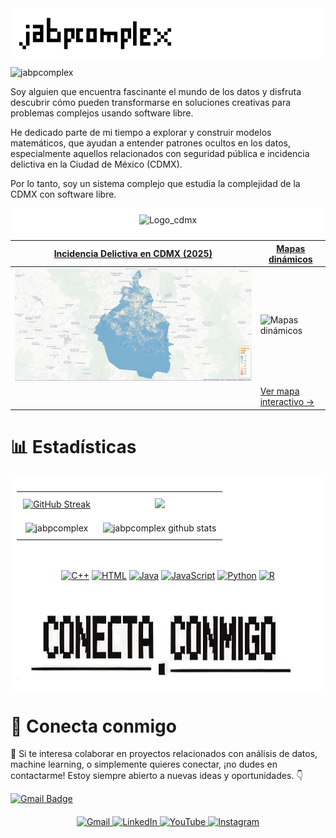 <!-- COMENTARIO
**jabpcomplex/jabpcomplex** is a ✨ _special_ ✨ repository because its `README.md` (this file) appears on your GitHub profile.

-->

<div align="left" style="background-color: white; padding: 10px; border-radius: 10px; display: flex;">
 <img src="https://raw.githubusercontent.com/jabpcomplex/jabpcomplex/refs/heads/main/jabpcomplex-ico.png" alt="logo_complex"  height= "60">
</div>


<!-- COMENTARIO
[![Instagram Follow](https://img.shields.io/instagram/follow/jabpcomplex?style=social)](https://www.instagram.com/jabpcomplex/)
[![YouTube Subscribers](https://img.shields.io/youtube/follow/jabpcomplex?style=social)](https://www.youtube.com/@scientiacomplexus5441)
[![Twitter Follow](https://img.shields.io/twitter/follow/jabpcomplex?style=social)](https://X.com/jabpcomplex)
-->

<p align="left"> <img src="https://komarev.com/ghpvc/?username=jabpcomplex&label=Profile%20views&color=0e75b6&style=flat" alt="jabpcomplex" /> </p>


Soy alguien que encuentra fascinante el mundo de los datos y disfruta descubrir cómo pueden transformarse en soluciones creativas para problemas complejos usando software libre.

He dedicado parte de mi tiempo a explorar y construir modelos matemáticos, que ayudan a entender patrones ocultos en los datos, especialmente aquellos relacionados con seguridad pública e incidencia delictiva en la Ciudad de México (CDMX).

Por lo tanto, soy un sistema complejo que estudia la complejidad de la CDMX con software libre.


<div align="center" style="background-color: white; padding: 10px; border-radius: 10px; ">
  <img src="https://laliteradice.com/wp-content/uploads/2025/01/imagen-2-edited.png" alt="Logo_cdmx"  height= "45" id="logo">
</div>

| [Incidencia Delictiva en CDMX (2025)](https://raw.githubusercontent.com/jabpcomplex/jabpcomplex/refs/heads/main/Raster_incidenciacdmx.gif) | [Mapas dinámicos](https://jabpcomplex.github.io/qgis2web-demo/#13/19.3444/-99.0586) |
|-------------------------------------------------------------------------------------------------------------------------------------------|-------------------------------------------------------------------------------------|
| ![Incidencia Delictiva CDMX](https://raw.githubusercontent.com/jabpcomplex/jabpcomplex/refs/heads/main/Raster_incidenciacdmx.gif)         | ![Mapas dinámicos](https://raw.githubusercontent.com/jabpcomplex/qwis2web-demo/refs/heads/main/utopias_iztapalapa.png) |
|                                                                                                                                           | [Ver mapa interactivo →](https://jabpcomplex.github.io/qgis2web-demo/#13/19.3444/-99.0586) |


# 📊 Estadísticas

<div align="center" style="background-color: white; padding: 10px; border-radius: 10px;">

  <table>
    <tr>
      <td align="center" style="background-color: white; padding: 10px; border-radius: 10px;">
        <!--<a href="https://github.com/jabpcomplex"><img src="http://github-readme-streak-stats.herokuapp.com?user=jabpcomplex&theme=vue&date_format=M%20j%5B%2C%20Y%5D"></a>
        ![Stats](https://github-readme-stats.vercel.app/api?username=jabpcomplex&show_icons=true) #no
        -->
        <a href="https://git.io/streak-stats"><img src="http://github-readme-streak-stats.herokuapp.com?user=jabpcomplex&hide_border=FALSO&short_numbers=FALSO" alt="GitHub Streak" /></a>
      </td>
      <td align="center" style="background-color: white; padding: 10px; border-radius: 10px;">
        <a href="https://github.com/jabpcomplex/Cluster-Analysis-historic-center-mexico-city">
          <img src="https://github-readme-stats.anuraghazra1.vercel.app/api/pin/?username=jabpcomplex&repo=Cluster-Analysis-historic-center-mexico-city&theme=vue" />
        </a>
      </td>
    </tr>
    <tr>
      <td align="center" style="background-color: white; padding: 10px; border-radius: 10px;">
        <img src="https://github-readme-stats.vercel.app/api/top-langs?username=jabpcomplex&show_icons=true&locale=en&layout=compact&theme=vue" alt="jabpcomplex" />
      </td>
      <td align="center" style="background-color: white; padding: 10px; border-radius: 10px;">
        <img src="https://github-readme-stats.vercel.app/api?username=jabpcomplex&theme=vue&show_icons=true" alt="jabpcomplex github stats" />
      </td>
    </tr>
  </table>

</div>




<div align="center" style="background-color: white; padding: 10px; border-radius: 10px;">
<p>
<a href="#"><img alt="C++" src="https://custom-icon-badges.herokuapp.com/badge/C++-9C033A.svg?logo=cpp2&logoColor=white"></a>
<a href="#"><img alt="HTML" src="https://img.shields.io/badge/HTML-E34F26.svg?logo=html5&logoColor=white"></a>
<a href="#"><img alt="Java" src="https://img.shields.io/badge/Java-007396.svg?logo=java&logoColor=white"></a>
<a href="#"><img alt="JavaScript" src="https://img.shields.io/badge/JavaScript-F7DF1E.svg?logo=javascript&logoColor=black"></a>
<a href="#"><img alt="Python" src="https://img.shields.io/badge/Python-007396.svg?logo=python&logoColor=white"></a>
<a href="#"><img alt="R" src="https://img.shields.io/badge/R-007396.svg?logo=R&logoColor=white"></a>
<!-- <a href="#"><img alt="TypeScript" src="https://img.shields.io/badge/TypeScript-007ACC.svg?logo=typescript&logoColor=white"></a>
<a href="#"><imgalt="JavaScript" src="https://img.shields.io/badge/JavaScript-F7DF1E.svg?logo=javascript&logoColor=black"></a>
<a href="#"><img alt="Node.js" src="https://img.shields.io/badge/Node.js-43853D.svg?logo=node.js&logoColor=white"></a>
-->
</p>

</div>



<!-- COMENTRAIO
## 🧰 Frameworks and libraries
<p>
<a href="#"><img alt="Bootstrap" src="https://img.shields.io/badge/Bootstrap-7952B3.svg?logo=bootstrap&logoColor=white"></a>
<a href="#"><img alt="Express.js" src="https://img.shields.io/badge/Express.js-404d59.svg?logo=express&logoColor=white"></a>
<a href="#"><img alt="Flutter" src="https://img.shields.io/badge/Flutter-02569B.svg?logo=flutter&logoColor=white"></a>
<a href="#"><img alt="NestJS" src="https://img.shields.io/badge/NestJS-ff0044.svg?logo=nestjs&logoColor=white"></a>
<a href="#"><img alt="React" src="https://img.shields.io/badge/React-20232a.svg?logo=react&logoColor=%2361DAFB"></a>
</p>



## 💻 Databases and others
<a href="#"><img alt="Firebase" src="https://img.shields.io/badge/Firebase-FFCB2B.svg?logo=firebase&logoColor=black"></a>
<a href="#"><img alt="Heroku" src="https://img.shields.io/badge/Heroku-430098.svg?logo=heroku&logoColor=white"></a>
<a href="#"><img alt="MongoDB" src ="https://img.shields.io/badge/MongoDB-4ea94b.svg?logo=mongodb&logoColor=white"></a>
<a href="#"><img alt="Postman" src="https://img.shields.io/badge/Postman-FF6C37?logo=postman&logoColor=white"></a>
<a href="#"><img alt="PostgreSQL" src ="https://img.shields.io/badge/PostgreSQL-316192.svg?logo=postgresql&logoColor=white"></a>

<a href="#"><img alt="MySQL" src="https://img.shields.io/badge/MySQL-00f.svg?logo=mysql&logoColor=white"></a>
<a href="#"><img alt="SQLite" src ="https://img.shields.io/badge/SQLite-07405e.svg?logo=sqlite&logoColor=white"></a>
<a href="#"><img alt="Stack Overflow" src="https://img.shields.io/badge/-Stack%20Overflow-FE7A16?logo=stack-overflow&logoColor=white"></a>
<a href="#"><img alt="Visual Studio Code" src="https://img.shields.io/badge/Visual%20Studio%20Code-0078d7.svg?logo=visual-studio-code&logoColor=white"></a>
   -->   


<div align="center" style="background-color: white; padding: 10px; border-radius: 10px;">
 <img src="https://raw.githubusercontent.com/jabpcomplex/jabpcomplex/refs/heads/main/icono_complex/conecta_conmigo.png" alt="pixel_dog"  height= "130">
</div>


# 💬 Conecta conmigo

🤝 Si te interesa colaborar en proyectos relacionados con análisis de datos, machine learning, o simplemente quieres conectar, ¡no dudes en contactarme! Estoy siempre abierto a nuevas ideas y oportunidades. 👇

<!-- COMENTARIO
[![Twitter Badge](https://img.shields.io/badge/-thecodexhub-1da1f2?style=flat-square&logo=twitter&logoColor=white&link=https://twitter.com/thecodexhub/)](https://twitter.com/thecodexhub/)-->
[![Gmail Badge](https://img.shields.io/badge/-julioacustico10@gmail.com-c14438?style=flat-square&logo=Gmail&logoColor=white&link=mailto:julioacustico10@gmail.com)](mailto:julioacustico10@gmail.com)

<!-- Enlaces a redes sociales -->
<div align="center" style="margin-top: 20px;">
   <a href="[https://img.shields.io/badge/-julioacustico10@gmail.com-c14438?style=flat-square&logo=Gmail&logoColor=white&link=mailto:julioacustico10@gmail.com]">
    <img src="https://img.shields.io/badge/Gmail-CB4335?style=for-the-badge&logo=gmail&logoColor=white" alt="Gmail">
  </a>
  <a href="[https://www.linkedin.com/in/julio-alberto-bautista-9317b2231/]">
    <img src="https://img.shields.io/badge/LinkedIn-0077B5?style=for-the-badge&logo=linkedin&logoColor=white" alt="LinkedIn">
  </a>
  <a href="[https://www.youtube.com/@scientiacomplexus5441]">
    <img src="https://img.shields.io/badge/YouTube-FF0000?style=for-the-badge&logo=youtube&logoColor=white" alt="YouTube">
  </a>
  <a href="[https://www.instagram.com/jabpcomplex/]">
    <img src="https://img.shields.io/badge/Instagram-E4405F?style=for-the-badge&logo=instagram&logoColor=white" alt="Instagram">
  </a>
</div>

